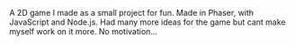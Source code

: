 A 2D game I made as a small project for fun. Made in Phaser, with JavaScript and Node.js. Had many more ideas for the game but cant make myself work on it more. No motivation...
